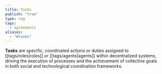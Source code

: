 ```yaml
---
title: Tasks
publish: "true"
type: tag
tags:
  - agreements
aliases:
  - "#tasks"
---
```


**Tasks** are specific, coordinated actions or duties assigned to [[tags/roles|roles]] or [[tags/agents|agents]] within decentralized systems, driving the execution of processes and the achievement of collective goals in both social and technological coordination frameworks.

